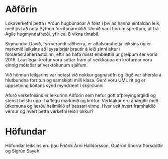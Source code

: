 # Aðförin
Lokaverkefni þetta í Þróun hugbúnaðar A fólst í því að hanna einfaldan leik, með því að nota Python forritunarmálið. Unnið var í fjórum sprettum, út frá Agile hugmyndafræði, yfir ca. 8 vikna tímabil.

Sigmundur Davíð, fyrrverandi ráðherra, er aðalsöguhetja leiksins og er markmið leiksins að leysa þrjár þrautir á leið sinni aftur í forsætisráðherrastólinn, eftir að hafa misst embættið úr greipum sér vorið 2016. Lauslegar kröfur voru settar fram af verkkaupa en kröfurnar voru einnig mótaðar af verktökunum sjálfum.

Við hönnun leikjarins var notast við nokkur gagnasöfn og lögð var áhersla á hlutbundna forritun og samskipti milli klasa. Gerð voru UML rit og er uppsetning kóðans sýnd myndrænt í skýrslunni.

Afurð verkefnisins er leikurinn Aðförin sem hefur gott afþreyingargildi og stenst helstu upp- haflegu markmið og kröfur. Verktakar eru ánægðir með útkomuna og lærðu heilmikið af þessari vinnu. Hver veit hvert framhaldið verður og hvert þetta verkefni leiðir okkur?

# Höfundar
Höfundar leiksins eru þau Friðrik Árni Halldórsson, Guðrún Snorra Þórsdóttir og Sigrún Sayeh.